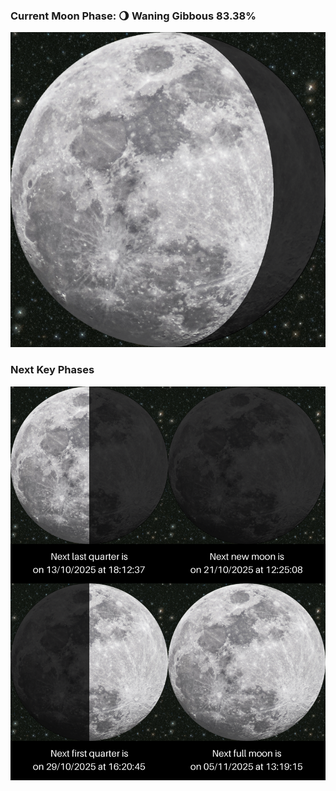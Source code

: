 ### Current Moon Phase: 🌖 Waning Gibbous 83.38%
![Moon Phase](moonphase.png)
### Next Key Phases
![Gallery](gallery.png)